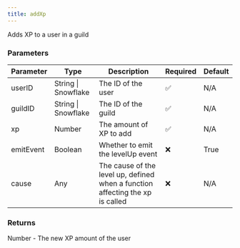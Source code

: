 ```yaml
---
title: addXp
---
```


Adds XP to a user in a guild

### Parameters

| Parameter | Type | Description | Required | Default |
|-----------|------|-------------|----------|---------|
|userID|String \| Snowflake|The ID of the user|✅|N/A|
|guildID|String \| Snowflake|The ID of the guild|✅|N/A|
|xp|Number|The amount of XP to add|✅|N/A|
|emitEvent|Boolean|Whether to emit the levelUp event|❌|True|
|cause|Any|The cause of the level up, defined when a function affecting the xp is called|❌|N/A|


### Returns

Number - The new XP amount of the user

